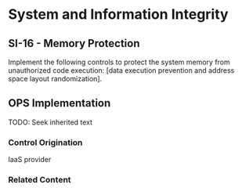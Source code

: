 # System and Information Integrity
## SI-16 - Memory Protection

Implement the following controls to protect the system memory from unauthorized code execution: [data execution prevention and address space layout randomization].

## OPS Implementation

TODO: Seek inherited text

### Control Origination

IaaS provider

### Related Content
